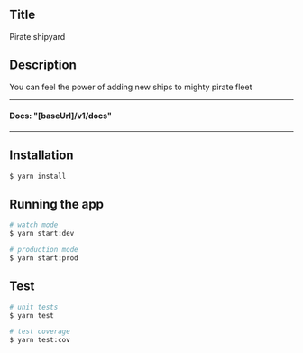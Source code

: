 ## Title

Pirate shipyard

## Description

You can feel the power of adding new ships to mighty pirate fleet

---
#### Docs: "[baseUrl]/v1/docs"

---

## Installation

```bash
$ yarn install
```

## Running the app

```bash
# watch mode
$ yarn start:dev

# production mode
$ yarn start:prod
```

## Test

```bash
# unit tests
$ yarn test

# test coverage
$ yarn test:cov
```


